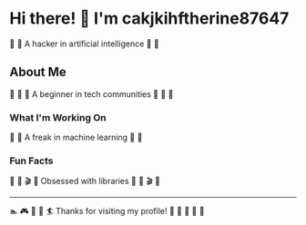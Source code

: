 # Hi there! 👋 I'm cakjkihftherine87647

🥊 🛶 A hacker in artificial intelligence 🥊 🛶

## About Me
🚵 🎷 🎱 A beginner in tech communities 🚵 🎷 🎱

### What I'm Working On
🌟 🎣 A freak in machine learning 🌟 🎣

### Fun Facts
🎪 🏓 🎬 🎣 Obsessed with libraries 🎪 🏓 🎬 🎣

---
🏊 🎮 🏏 🎯 🏄 Thanks for visiting my profile! 🎷 🎳 🏓 🥋 🏹
